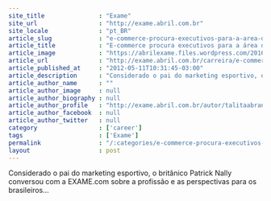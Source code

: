 ```yaml
---
site_title               : "Exame"
site_url                 : "http://exame.abril.com.br"
site_locale              : "pt_BR"
article_slug             : "e-commerce-procura-executivos-para-a-area-de-operacoes"
article_title            : "E-commerce procura executivos para a área de operações"
article_image            : "https://abrilexame.files.wordpress.com/2016/09/size_960_16_9_e-commerce-computador-e-sacola-de-compras5.jpg?quality=70&strip=all&w=960"
article_url              : "http://exame.abril.com.br/carreira/e-commerce-procura-executivos-para-a-area-de-operacoes/"
article_published_at     : "2012-05-11T10:31:45-03:00"
article_description      : "Considerado o pai do marketing esportivo, o britânico Patrick Nally conversou com a EXAME.com sobre a profissão e as perspectivas para os brasileiros..."
article_author_name      : ""
article_author_image     : null
article_author_biography : null
article_author_profile   : "http://exame.abril.com.br/autor/talitaabrantes/"
article_author_facebook  : null
article_author_twitter   : null
category                 : ['career']
tags                     : ['Exame']
permalink                : "/:categories/e-commerce-procura-executivos-para-a-area-de-operacoes/"
layout                   : post
---
```


Considerado o pai do marketing esportivo, o britânico Patrick Nally conversou com a EXAME.com sobre a profissão e as perspectivas para os brasileiros...
